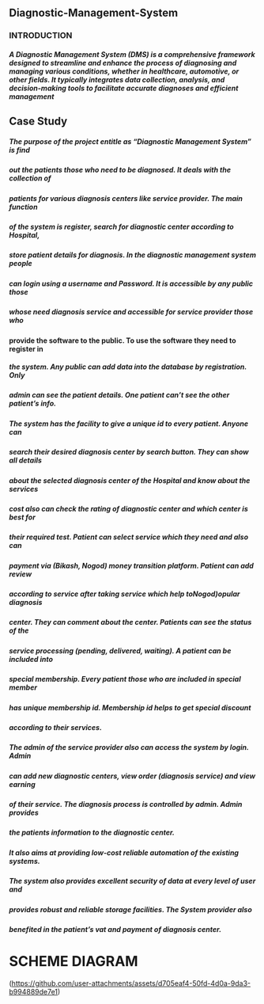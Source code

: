 ## Diagnostic-Management-System
### INTRODUCTION 
##### A Diagnostic Management System (DMS) is a comprehensive framework designed to streamline and enhance the process of diagnosing and managing various conditions, whether in healthcare, automotive, or other fields. It typically integrates data collection, analysis, and decision-making tools to facilitate accurate diagnoses and efficient management 

##  Case Study
##### The purpose of the project entitle as “Diagnostic Management System” is find 
##### out the patients those who need to be diagnosed. It deals with the collection of 
 ##### patients for various diagnosis centers like service provider. The main function 
##### of the system is register, search for diagnostic center according to Hospital, 
##### store patient details for diagnosis. In the diagnostic management system people 
 ##### can login using a username and Password. It is accessible by any public those 
##### whose need diagnosis service and accessible for service provider those who 
#### provide the software to the public. To use the software they need to register in 
##### the system. Any public can add data into the database by registration. Only 
##### admin can see the patient details. One patient can’t see the other patient’s info. 
##### The system has the facility to give a unique id to every patient. Anyone can 

##### search their desired diagnosis center by search button. They can show all details 
##### about the selected diagnosis center of the Hospital and know about the services 
##### cost also can check the rating of diagnostic center and which center is best for 
##### their required test. Patient can select service which they need and also can 
#####  payment via (Bikash, Nogod) money transition platform. Patient can add review 
##### according to service after taking service which help toNogod)opular diagnosis 
##### center. They can comment about the center. Patients can see the status of the 
##### service processing (pending, delivered, waiting). A patient can be included into 
##### special membership. Every patient those who are   included in special member 
##### has unique membership id. Membership id helps to get special discount 
##### according to their services. 
##### The admin of the service provider also can access the system by login. Admin 
##### can add new diagnostic centers, view order (diagnosis service) and view earning 
##### of their service. The diagnosis process is controlled by admin. Admin provides 
##### the patients information to the diagnostic center. 
##### It also aims at providing low-cost reliable automation of the existing systems. 
##### The system also provides excellent security of data at every level of user and 
##### provides robust and reliable storage facilities. The System provider also 
##### benefited in the patient’s vat and payment of diagnosis center. 

# SCHEME DIAGRAM
(https://github.com/user-attachments/assets/d705eaf4-50fd-4d0a-9da3-b994889de7e1)




